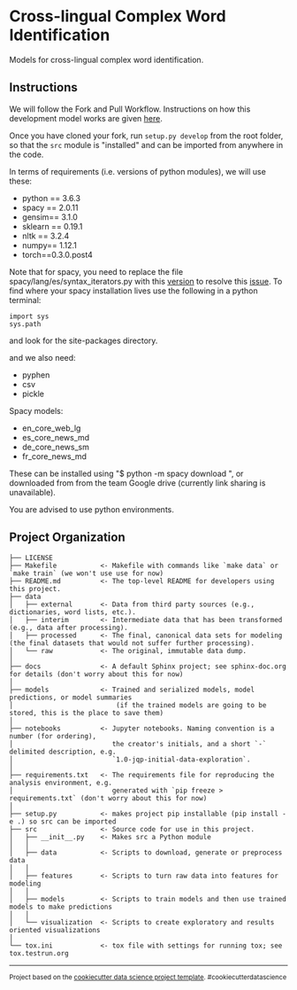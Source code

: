 Cross-lingual Complex Word Identification
=========================================

Models for cross-lingual complex word identification.

Instructions
------------

We will follow the Fork and Pull Workflow. Instructions on how this development model works are given [here](https://reflectoring.io/github-fork-and-pull/).  

Once you have cloned your fork, run `setup.py develop` from the root folder, so that the `src` module is "installed" and can be imported from anywhere in the code.

In terms of requirements (i.e. versions of python modules), we will use these:
- python == 3.6.3
- spacy == 2.0.11 
- gensim== 3.1.0
- sklearn == 0.19.1
- nltk == 3.2.4
- numpy== 1.12.1
- torch==0.3.0.post4

Note that for spacy, you need to replace the file spacy/lang/es/syntax_iterators.py with this [version](https://raw.githubusercontent.com/explosion/spaCy/master/spacy/lang/es/syntax_iterators.py) to resolve this [issue](https://github.com/explosion/spaCy/issues/2210). To find where your spacy installation lives use the following in a python terminal:
```
import sys
sys.path
```
and look for the site-packages directory.

and we also need:
- pyphen
- csv
- pickle

Spacy models:
- en_core_web_lg
- es_core_news_md
- de_core_news_sm
- fr_core_news_md

These can be installed using "$ python -m spacy download <MODEL>", or downloaded from from the team Google drive (currently link sharing is unavailable).

You are advised to use python environments.

Project Organization
--------------------

    ├── LICENSE
    ├── Makefile           <- Makefile with commands like `make data` or `make train` (we won't use use for now)
    ├── README.md          <- The top-level README for developers using this project.
    ├── data
    │   ├── external       <- Data from third party sources (e.g., dictionaries, word lists, etc.).
    │   ├── interim        <- Intermediate data that has been transformed (e.g., data after processing).
    │   ├── processed      <- The final, canonical data sets for modeling (the final datasets that would not suffer further processing).
    │   └── raw            <- The original, immutable data dump.
    │
    ├── docs               <- A default Sphinx project; see sphinx-doc.org for details (don't worry about this for now)
    │
    ├── models             <- Trained and serialized models, model predictions, or model summaries
    │                          (if the trained models are going to be stored, this is the place to save them)
    │
    ├── notebooks          <- Jupyter notebooks. Naming convention is a number (for ordering),
    │                         the creator's initials, and a short `-` delimited description, e.g.
    │                         `1.0-jqp-initial-data-exploration`.
    │
    ├── requirements.txt   <- The requirements file for reproducing the analysis environment, e.g.
    │                         generated with `pip freeze > requirements.txt` (don't worry about this for now)
    │
    ├── setup.py           <- makes project pip installable (pip install -e .) so src can be imported
    ├── src                <- Source code for use in this project.
    │   ├── __init__.py    <- Makes src a Python module
    │   │
    │   ├── data           <- Scripts to download, generate or preprocess data
    │   │
    │   ├── features       <- Scripts to turn raw data into features for modeling
    │   │
    │   ├── models         <- Scripts to train models and then use trained models to make predictions
    │   │
    │   └── visualization  <- Scripts to create exploratory and results oriented visualizations
    │
    └── tox.ini            <- tox file with settings for running tox; see tox.testrun.org


--------

<p><small>Project based on the <a target="_blank" href="https://drivendata.github.io/cookiecutter-data-science/">cookiecutter data science project template</a>. #cookiecutterdatascience</small></p>
